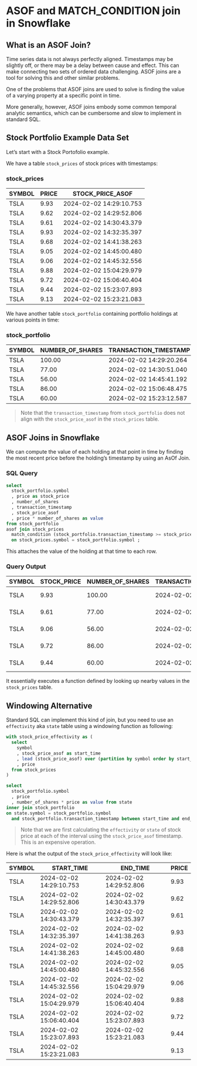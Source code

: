 # ASOF and MATCH_CONDITION join in Snowflake

## What is an ASOF Join?

Time series data is not always perfectly aligned. Timestamps may be slightly off, or there may be a delay between cause and effect. This can make connecting two sets of ordered data challenging. ASOF joins are a tool for solving this and other similar problems.

One of the problems that ASOF joins are used to solve is finding the value of a varying property at a specific point in time. 

More generally, however, ASOF joins embody some common temporal analytic semantics, which can be cumbersome and slow to implement in standard SQL.

## Stock Portfolio Example Data Set

Let’s start with a Stock Portofolio example. 

We have a table `stock_prices` of stock prices with timestamps:

### stock_prices

| SYMBOL | PRICE | STOCK_PRICE_ASOF        |
|--------|-------|-------------------------|
| TSLA   | 9.93  | 2024-02-02 14:29:10.753 |
| TSLA   | 9.62  | 2024-02-02 14:29:52.806 |
| TSLA   | 9.61  | 2024-02-02 14:30:43.379 |
| TSLA   | 9.93  | 2024-02-02 14:32:35.397 |
| TSLA   | 9.68  | 2024-02-02 14:41:38.263 |
| TSLA   | 9.05  | 2024-02-02 14:45:00.480 |
| TSLA   | 9.06  | 2024-02-02 14:45:32.556 |
| TSLA   | 9.88  | 2024-02-02 15:04:29.979 |
| TSLA   | 9.72  | 2024-02-02 15:06:40.404 |
| TSLA   | 9.44  | 2024-02-02 15:23:07.893 |
| TSLA   | 9.13  | 2024-02-02 15:23:21.083 |

We have another table `stock_portfolio` containing portfolio holdings at various points in time:

### stock_portfolio

| SYMBOL | NUMBER_OF_SHARES | TRANSACTION_TIMESTAMP   |
|--------|------------------|-------------------------|
| TSLA   | 100.00           | 2024-02-02 14:29:20.264 |
| TSLA   | 77.00            | 2024-02-02 14:30:51.040 |
| TSLA   | 56.00            | 2024-02-02 14:45:41.192 |
| TSLA   | 86.00            | 2024-02-02 15:06:48.475 |
| TSLA   | 60.00            | 2024-02-02 15:23:12.587 |

> Note that the `transaction_timestamp` from `stock_portfolio` does not align with the `stock_price_asof` in the `stock_prices` table.

## ASOF Joins in Snowflake

We can compute the value of each holding at that point in time by finding the most recent price before the holding’s timestamp by using an AsOf Join.

### SQL Query

```sql
select 
  stock_portfolio.symbol
  , price as stock_price
  , number_of_shares
  , transaction_timestamp
  , stock_price_asof  
  , price * number_of_shares as value
from stock_portfolio
asof join stock_prices
  match_condition (stock_portfolio.transaction_timestamp >= stock_prices.stock_price_asof)
  on stock_prices.symbol = stock_portfolio.symbol ;
```

This attaches the value of the holding at that time to each row.

### Query Output

| SYMBOL | STOCK_PRICE | NUMBER_OF_SHARES | TRANSACTION_TIMESTAMP   | STOCK_PRICE_ASOF        | VALUE    |
|--------|-------------|------------------|-------------------------|-------------------------|----------|
| TSLA   | 9.93        | 100.00           | 2024-02-02 14:29:20.264 | 2024-02-02 14:29:10.753 | 993.0000 |
| TSLA   | 9.61        | 77.00            | 2024-02-02 14:30:51.040 | 2024-02-02 14:30:43.379 | 739.9700 |
| TSLA   | 9.06        | 56.00            | 2024-02-02 14:45:41.192 | 2024-02-02 14:45:32.556 | 507.3600 |
| TSLA   | 9.72        | 86.00            | 2024-02-02 15:06:48.475 | 2024-02-02 15:06:40.404 | 835.9200 |
| TSLA   | 9.44        | 60.00            | 2024-02-02 15:23:12.587 | 2024-02-02 15:23:07.893 | 566.4000 |


It essentially executes a function defined by looking up nearby values in the `stock_prices` table. 

## Windowing Alternative

Standard SQL can implement this kind of join, but you need to use an `effectivity` aka `state` table using a windowing function as following:

```sql
with stock_price_effectivity as (
  select 
    symbol
    , stock_price_asof as start_time
    , lead (stock_price_asof) over (partition by symbol order by start_time asc) as end_time 
    , price
  from stock_prices
)   

select 
  stock_portfolio.symbol
  , price
  , number_of_shares * price as value from state
inner join stock_portfolio
on state.symbol = stock_portfolio.symbol
  and stock_portfolio.transaction_timestamp between start_time and end_time;
```

> Note that we are first calculating the `effectivity` or `state` of stock price at each of the interval using the `stock_price_asof` timestamp. This is an expensive operation.


Here is what the output of the `stock_price_effectivity` will look like:

| SYMBOL | START_TIME              | END_TIME                | PRICE |
|--------|-------------------------|-------------------------|-------|
| TSLA   | 2024-02-02 14:29:10.753 | 2024-02-02 14:29:52.806 | 9.93  |
| TSLA   | 2024-02-02 14:29:52.806 | 2024-02-02 14:30:43.379 | 9.62  |
| TSLA   | 2024-02-02 14:30:43.379 | 2024-02-02 14:32:35.397 | 9.61  |
| TSLA   | 2024-02-02 14:32:35.397 | 2024-02-02 14:41:38.263 | 9.93  |
| TSLA   | 2024-02-02 14:41:38.263 | 2024-02-02 14:45:00.480 | 9.68  |
| TSLA   | 2024-02-02 14:45:00.480 | 2024-02-02 14:45:32.556 | 9.05  |
| TSLA   | 2024-02-02 14:45:32.556 | 2024-02-02 15:04:29.979 | 9.06  |
| TSLA   | 2024-02-02 15:04:29.979 | 2024-02-02 15:06:40.404 | 9.88  |
| TSLA   | 2024-02-02 15:06:40.404 | 2024-02-02 15:23:07.893 | 9.72  |
| TSLA   | 2024-02-02 15:23:07.893 | 2024-02-02 15:23:21.083 | 9.44  |
| TSLA   | 2024-02-02 15:23:21.083 |                         | 9.13  |


